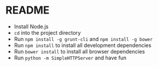 # README

* Install Node.js
* `cd` into the project directory
* Run `npm install -g grunt-cli` and `npm install -g bower`
* Run `npm install` to install all development dependencies
* Run `bower install` to install all browser dependencies
* Run `python -m SimpleHTTPServer` and have fun
